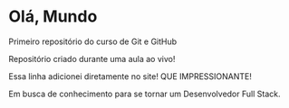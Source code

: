 # Olá, Mundo
 Primeiro repositório do curso de Git e GitHub

 Repositório criado durante uma aula ao vivo!
 
 Essa linha adicionei diretamente no site! QUE IMPRESSIONANTE!

 Em busca de conhecimento para se tornar um Desenvolvedor Full Stack.
